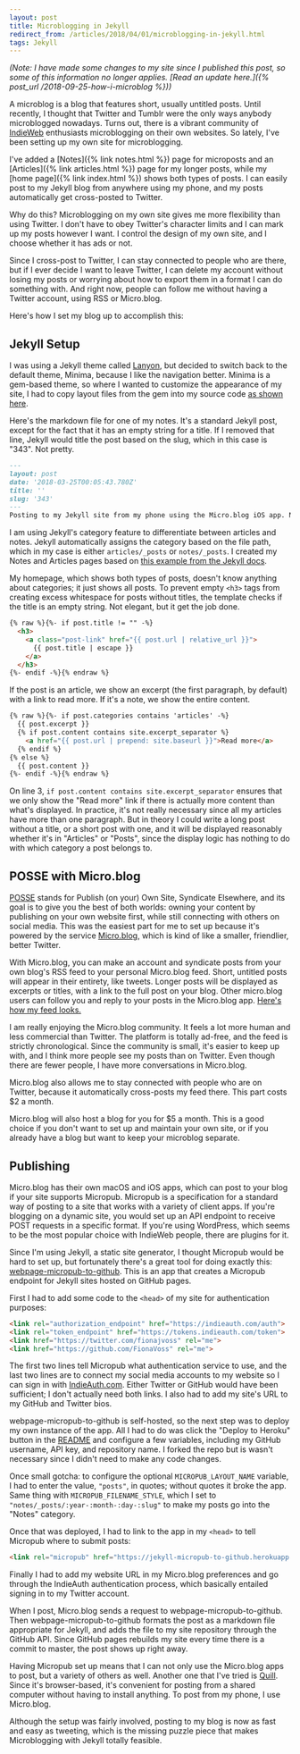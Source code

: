 ```yaml
---
layout: post
title: Microblogging in Jekyll
redirect_from: /articles/2018/04/01/microblogging-in-jekyll.html
tags: Jekyll
---
```

*(Note: I have made some changes to my site since I published this post, so some of this information no longer applies. [Read an update here.]({% post_url /2018-09-25-how-i-microblog %}))*

A microblog is a blog that features short, usually untitled posts. Until recently, I thought that Twitter and Tumblr were the only ways anybody microblogged nowadays. Turns out, there is a vibrant community of [IndieWeb](https://indieweb.org/) enthusiasts microblogging on their own websites. So lately, I've been setting up my own site for microblogging.  

I've added a [Notes]({% link notes.html %}) page for microposts and an [Articles]({% link articles.html %}) page for my longer posts, while my [home page]({% link index.html %}) shows both types of posts. I can easily post to my Jekyll blog from anywhere using my phone, and my posts automatically get cross-posted to Twitter.

Why do this? Microblogging on my own site gives me more flexibility than using Twitter. I don't have to obey Twitter's character limits and I can mark up my posts however I want. I control the design of my own site, and I choose whether it has ads or not.

Since I cross-post to Twitter, I can stay connected to people who are there, but if I ever decide I want to leave Twitter, I can delete my account without losing my posts or worrying about how to export them in a format I can do something with. And right now, people can follow me without having a Twitter account, using RSS or Micro.blog.

Here's how I set my blog up to accomplish this:

## Jekyll Setup

I was using a Jekyll theme called [Lanyon](https://github.com/poole/lanyon), but decided to switch back to the default theme, Minima, because I like the navigation better. Minima is a gem-based theme, so where I wanted to customize the appearance of my site, I had to copy layout files from the gem into my source code [as shown here](https://jekyllrb.com/docs/themes/#overriding-theme-defaults).

Here's the markdown file for one of my notes. It's a standard Jekyll post, except for the fact that it has an empty string for a title. If I removed that line, Jekyll would title the post based on the slug, which in this case is "343". Not pretty.

```md
---
layout: post
date: '2018-03-25T00:05:43.780Z'
title: ''
slug: '343'
---
Posting to my Jekyll site from my phone using the Micro.blog iOS app. Now I’m ready to rep the indie web at RailsConf!
```

I am using Jekyll's category feature to differentiate between articles and notes. Jekyll automatically assigns the category based on the file path, which in my case is either `articles/_posts` or `notes/_posts`. I created my Notes and Articles pages based on [this example from the Jekyll docs](https://jekyllrb.com/docs/posts/#displaying-post-categories-or-tags).

My homepage, which shows both types of posts, doesn't know anything about categories; it just shows all posts. To prevent empty `<h3>` tags from creating excess whitespace for posts without titles, the template checks if the title is an empty string. Not elegant, but it get the job done.

```md
{% raw %}{%- if post.title != "" -%}
  <h3>
    <a class="post-link" href="{{ post.url | relative_url }}">
      {{ post.title | escape }}
    </a>
  </h3>
{%- endif -%}{% endraw %}
```
If the post is an article, we show an excerpt (the first paragraph, by default) with a link to read more. If it's a note, we show the entire content.

```md
{% raw %}{%- if post.categories contains 'articles' -%}
  {{ post.excerpt }}
  {% if post.content contains site.excerpt_separator %}
    <a href="{{ post.url | prepend: site.baseurl }}">Read more</a>
  {% endif %}
{% else %}
  {{ post.content }}
{%- endif -%}{% endraw %}
```

On line 3, `if post.content contains site.excerpt_separator` ensures that we only show the "Read more" link if there is actually more content than what's displayed. In practice, it's not really necessary since all my articles have more than one paragraph. But in theory I could write a long post without a title, or a short post with one, and it will be displayed reasonably whether it's in "Articles" or "Posts", since the display logic has nothing to do with which category a post belongs to.

## POSSE with Micro.blog

[POSSE](https://indieweb.org/POSSE) stands for Publish (on your) Own Site, Syndicate Elsewhere, and its goal is to give you the best of both worlds: owning your content by publishing on your own website first, while still connecting with others on social media. This was the easiest part for me to set up because it's powered by the service [Micro.blog](https://micro.blog/), which is kind of like a smaller, friendlier, better Twitter.

With Micro.blog, you can make an account and syndicate posts from your own blog's RSS feed to your personal Micro.blog feed. Short, untitled posts will appear in their entirety, like tweets. Longer posts will be displayed as excerpts or titles, with a link to the full post on your blog. Other micro.blog users can follow you and reply to your posts in the Micro.blog app. [Here's how my feed looks.](https://micro.blog/fiona)

I am really enjoying the Micro.blog community. It feels a lot more human and less commercial than Twitter. The platform is totally ad-free, and the feed is strictly chronological. Since the community is small, it's easier to keep up with, and I think more people see my posts than on Twitter. Even though there are fewer people, I have more conversations in Micro.blog.

Micro.blog also allows me to stay connected with people who are on Twitter, because it automatically cross-posts my feed there. This part costs $2 a month.

Micro.blog will also host a blog for you for $5 a month. This is a good choice if you don't want to set up and maintain your own site, or if you already have a blog but want to keep your microblog separate.

## Publishing

Micro.blog has their own macOS and iOS apps, which can post to your blog if your site supports Micropub. Micropub is a specification for a standard way of posting to a site that works with a variety of client apps. If you're blogging on a dynamic site, you would set up an API endpoint to receive POST requests in a specific format. If you're using WordPress, which seems to be the most popular choice with IndieWeb people, there are plugins for it.

Since I'm using Jekyll, a static site generator, I thought Micropub would be hard to set up, but fortunately there's a great tool for doing exactly this: [webpage-micropub-to-github](https://github.com/voxpelli/webpage-micropub-to-github). This is an app that creates a Micropub endpoint for Jekyll sites hosted on GitHub pages.

First I had to add some code to the `<head>` of my site for authentication purposes:

```html
<link rel="authorization_endpoint" href="https://indieauth.com/auth">
<link rel="token_endpoint" href="https://tokens.indieauth.com/token">
<link href="https://twitter.com/fionajvoss" rel="me">
<link href="https://github.com/FionaVoss" rel="me">
```

The first two lines tell Micropub what authentication service to use, and the last two lines are to connect my social media accounts to my website so I can sign in with [IndieAuth.com](https://indieauth.com/). Either Twitter or GitHub would have been sufficient; I don't actually need both links. I also had to add my site's URL to my GitHub and Twitter bios.

webpage-micropub-to-github is self-hosted, so the next step was to deploy my own instance of the app. All I had to do was click the "Deploy to Heroku" button in the [README](https://github.com/voxpelli/webpage-micropub-to-github/blob/master/README.md) and configure a few variables, including my GitHub username, API key, and repository name. I forked the repo but is wasn't necessary since I didn't need to make any code changes.

Once small gotcha: to configure the optional `MICROPUB_LAYOUT_NAME` variable, I had to enter the value, `"posts"`, in quotes; without quotes it broke the app. Same thing with `MICROPUB_FILENAME_STYLE`, which I set to `"notes/_posts/:year-:month-:day-:slug"` to make my posts go into the "Notes" category.

Once that was deployed, I had to link to the app in my `<head>` to tell Micropub where to submit posts:

```html
<link rel="micropub" href="https://jekyll-micropub-to-github.herokuapp.com/micropub/main">
```

Finally I had to add my website URL in my Micro.blog preferences and go through the IndieAuth authentication process, which basically entailed signing in to my Twitter account.  

When I post, Micro.blog sends a request to webpage-micropub-to-github. Then webpage-micropub-to-github formats the post as a markdown file appropriate for Jekyll, and adds the file to my site repository through the GitHub API. Since GitHub pages rebuilds my site every time there is a commit to master, the post shows up right away.

Having Micropub set up means that I can not only use the Micro.blog apps to post, but a variety of others as well. Another one that I've tried is [Quill](https://quill.p3k.io/). Since it's browser-based, it's convenient for posting from a shared computer without having to install anything. To post from my phone, I use Micro.blog.

Although the setup was fairly involved, posting to my blog is now as fast and easy as tweeting, which is the missing puzzle piece that makes Microblogging with Jekyll totally feasible.
